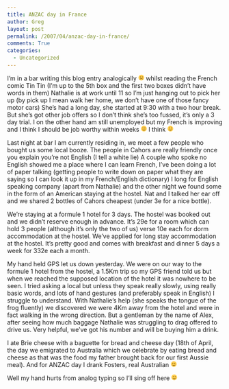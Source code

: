 ```yaml
---
title: ANZAC day in France
author: Greg
layout: post
permalink: /2007/04/anzac-day-in-france/
comments: True
categories:
  - Uncategorized
---
```

I&#8217;m in a bar writing this blog entry analogically <img src="/wp-content/smilies/frownie.png" alt=":(" class="wp-smiley" style="height: 1em; max-height: 1em;" /> whilst reading the French comic Tin Tin (I&#8217;m up to the 5th box and the first two boxes didn&#8217;t have words in them) Nathalie is at work until 11 so I&#8217;m just hanging out to pick her up (by pick up I mean walk her home, we don&#8217;t have one of those fancy motor cars) She&#8217;s had a long day, she started at 9:30 with a two hour break. But she&#8217;s got other job offers so I don&#8217;t think she&#8217;s too fussed, it&#8217;s only a 3 day trial. I on the other hand am still unemployed but my French is improving and I think I should be job worthy within weeks <img src="/wp-content/smilies/simple-smile.png" alt=":)" class="wp-smiley" style="height: 1em; max-height: 1em;" /> I think <img src="/wp-content/smilies/simple-smile.png" alt=":)" class="wp-smiley" style="height: 1em; max-height: 1em;" />

Last night at bar I am currently residing in, we meet a few people who bought us some local booze. The people in Cahors are really friendly once you explain you&#8217;re not English (I tell a white lie) A couple who spoke no English showed me a place where I can learn French, I&#8217;ve been doing a lot of paper talking (getting people to write down on paper what they are saying so I can look it up in my French/English dictionary) I long for English speaking company (apart from Nathalie) and the other night we found some in the form of an American staying at the hostel. Nat and I talked her ear off and we shared 2 bottles of Cahors cheapest (under 3e for a nice bottle).

We&#8217;re staying at a formule 1 hotel for 3 days. The hostel was booked out and we didn&#8217;t reserve enough in advance. It&#8217;s 29e for a room which can hold 3 people (although it&#8217;s only the two of us) verse 10e each for dorm accommodation at the hostel. We&#8217;ve applied for long stay accommodation at the hostel. It&#8217;s pretty good and comes with breakfast and dinner 5 days a week for 332e each a month.

My hand held GPS let us down yesterday. We were on our way to the formule 1 hotel from the hostel, a 1.5Km trip so my GPS friend told us but when we reached the supposed location of the hotel it was nowhere to be seen. I tried asking a local but unless they speak really slowly, using really basic words, and lots of hand gestures (and preferably speak in English) I struggle to understand. With Nathalie&#8217;s help (she speaks the tongue of the frog fluently) we discovered we were 4Km away from the hotel and were in fact walking in the wrong direction. But a gentleman by the name of Alex, after seeing how much baggage Nathalie was struggling to drag offered to drive us. Very helpful, we&#8217;ve got his number and will be buying him a drink.

I ate Brie cheese with a baguette for bread and cheese day (18th of April, the day we emigrated to Australia which we celebrate by eating bread and cheese as that was the food my father brought back for our first Aussie meal). And for ANZAC day I drank Fosters, real Australian <img src="/wp-content/smilies/simple-smile.png" alt=":)" class="wp-smiley" style="height: 1em; max-height: 1em;" />

Well my hand hurts from analog typing so I&#8217;ll sing off here <img src="/wp-content/smilies/simple-smile.png" alt=":)" class="wp-smiley" style="height: 1em; max-height: 1em;" />